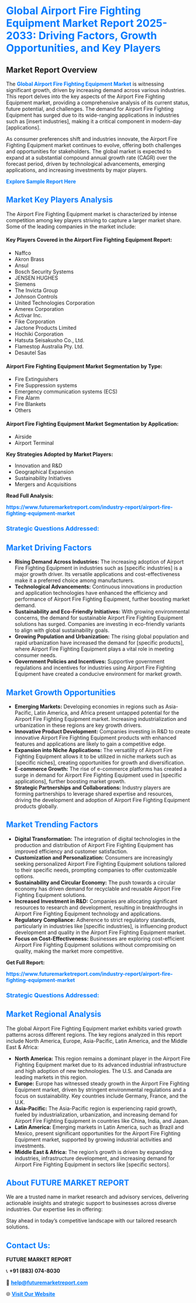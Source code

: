 <h1 style="color: #007BFF;">Global Airport Fire Fighting Equipment Market Report 2025-2033: Driving Factors, Growth Opportunities, and Key Players</h1>

<section id="overview">
<h2>Market Report Overview</h2>
<p>The <a href="https://www.futuremarketreport.com/industry-report/airport-fire-fighting-equipment-market" style="color: #007BFF; text-decoration: none;"><strong>Global Airport Fire Fighting Equipment Market</strong></a> is witnessing significant growth, driven by increasing demand across various industries. This report delves into the key aspects of the Airport Fire Fighting Equipment market, providing a comprehensive analysis of its current status, future potential, and challenges. The demand for Airport Fire Fighting Equipment has surged due to its wide-ranging applications in industries such as [insert industries], making it a critical component in modern-day [applications].</p>
<p>As consumer preferences shift and industries innovate, the Airport Fire Fighting Equipment market continues to evolve, offering both challenges and opportunities for stakeholders. The global market is expected to expand at a substantial compound annual growth rate (CAGR) over the forecast period, driven by technological advancements, emerging applications, and increasing investments by major players.</p>
</section>

<section id="overview">
<p><a href="https://www.futuremarketreport.com/request-sample/reportId=108692" style="color: #007BFF; text-decoration: none;"><strong>Explore Sample Report Here</strong></a></p>
</section>

<section id="key-players">
<h2 style="color: #007BFF;">Market Key Players Analysis</h2>
<p>The Airport Fire Fighting Equipment market is characterized by intense competition among key players striving to capture a larger market share. Some of the leading companies in the market include:</p>
<h4>Key Players Covered in the Airport Fire Fighting Equipment Report:</h4>
<ul><li>Naffco</li><li>Akron Brass</li><li>Ansul</li><li>Bosch Security Systems</li><li>JENSEN HUGHES</li><li>Siemens</li><li>The Invicta Group</li><li>Johnson Controls</li><li>United Technologies Corporation</li><li>Amerex Corporation</li><li>Activar Inc.</li><li>Fike Corporation</li><li>Jactone Products Limited</li><li>Hochiki Corporation</li><li>Hatsuta Seisakusho Co., Ltd.</li><li>Flamestop Australia Pty. Ltd.</li><li>Desautel Sas</li></ul>
<h4>Airport Fire Fighting Equipment Market Segmentation by Type:</h4>
<ul><li>Fire Extinguishers</li><li>Fire Suppression systems</li><li>Emergency communication systems (ECS)</li><li>Fire Alarm</li><li>Fire Blankets</li><li>Others</li></ul>

<h4>Airport Fire Fighting Equipment Market Segmentation by Application:</h4>
<ul><li>Airside</li><li>Airport Terminal</li></ul>
<p><strong>Key Strategies Adopted by Market Players:</strong></p>
<ul>
<li>Innovation and R&D</li>
<li>Geographical Expansion</li>
<li>Sustainability Initiatives</li>
<li>Mergers and Acquisitions</li>
</ul>
</section>

<section>
<p><strong>Read Full Analysis: </strong></p><a href="https://www.futuremarketreport.com/industry-report/airport-fire-fighting-equipment-market" style="color: #007BFF; text-decoration: none;"><strong>https://www.futuremarketreport.com/industry-report/airport-fire-fighting-equipment-market</strong></a>
<h3 style="color: #007BFF;">Strategic Questions Addressed:</h3>
</section>

<section id="driving-factors">
<h2 style="color: #007BFF;">Market Driving Factors</h2>
<ul>
<li><strong>Rising Demand Across Industries:</strong> The increasing adoption of Airport Fire Fighting Equipment in industries such as [specific industries] is a major growth driver. Its versatile applications and cost-effectiveness make it a preferred choice among manufacturers.</li>
<li><strong>Technological Advancements:</strong> Continuous innovations in production and application technologies have enhanced the efficiency and performance of Airport Fire Fighting Equipment, further boosting market demand.</li>
<li><strong>Sustainability and Eco-Friendly Initiatives:</strong> With growing environmental concerns, the demand for sustainable Airport Fire Fighting Equipment solutions has surged. Companies are investing in eco-friendly variants to align with global sustainability goals.</li>
<li><strong>Growing Population and Urbanization:</strong> The rising global population and rapid urbanization have increased the demand for [specific products], where Airport Fire Fighting Equipment plays a vital role in meeting consumer needs.</li>
<li><strong>Government Policies and Incentives:</strong> Supportive government regulations and incentives for industries using Airport Fire Fighting Equipment have created a conducive environment for market growth.</li>
</ul>
</section>

<section id="growth-opportunities">
<h2 style="color: #007BFF;">Market Growth Opportunities</h2>
<ul>
<li><strong>Emerging Markets:</strong> Developing economies in regions such as Asia-Pacific, Latin America, and Africa present untapped potential for the Airport Fire Fighting Equipment market. Increasing industrialization and urbanization in these regions are key growth drivers.</li>
<li><strong>Innovative Product Development:</strong> Companies investing in R&D to create innovative Airport Fire Fighting Equipment products with enhanced features and applications are likely to gain a competitive edge.</li>
<li><strong>Expansion into Niche Applications:</strong> The versatility of Airport Fire Fighting Equipment allows it to be utilized in niche markets such as [specific niches], creating opportunities for growth and diversification.</li>
<li><strong>E-commerce Growth:</strong> The rise of e-commerce platforms has created a surge in demand for Airport Fire Fighting Equipment used in [specific applications], further boosting market growth.</li>
<li><strong>Strategic Partnerships and Collaborations:</strong> Industry players are forming partnerships to leverage shared expertise and resources, driving the development and adoption of Airport Fire Fighting Equipment products globally.</li>
</ul>
</section>

<section id="trending-factors">
<h2 style="color: #007BFF;">Market Trending Factors</h2>
<ul>
<li><strong>Digital Transformation:</strong> The integration of digital technologies in the production and distribution of Airport Fire Fighting Equipment has improved efficiency and customer satisfaction.</li>
<li><strong>Customization and Personalization:</strong> Consumers are increasingly seeking personalized Airport Fire Fighting Equipment solutions tailored to their specific needs, prompting companies to offer customizable options.</li>
<li><strong>Sustainability and Circular Economy:</strong> The push towards a circular economy has driven demand for recyclable and reusable Airport Fire Fighting Equipment solutions.</li>
<li><strong>Increased Investment in R&D:</strong> Companies are allocating significant resources to research and development, resulting in breakthroughs in Airport Fire Fighting Equipment technology and applications.</li>
<li><strong>Regulatory Compliance:</strong> Adherence to strict regulatory standards, particularly in industries like [specific industries], is influencing product development and quality in the Airport Fire Fighting Equipment market.</li>
<li><strong>Focus on Cost-Effectiveness:</strong> Businesses are exploring cost-efficient Airport Fire Fighting Equipment solutions without compromising on quality, making the market more competitive.</li>
</ul>
</section>

<section>
<p><strong>Get Full Report: </strong></p><a href="https://www.futuremarketreport.com/industry-report/airport-fire-fighting-equipment-market" style="color: #007BFF; text-decoration: none;"><strong>https://www.futuremarketreport.com/industry-report/airport-fire-fighting-equipment-market</strong></a>
<h3 style="color: #007BFF;">Strategic Questions Addressed:</h3>
</section>


<section id="regional-analysis">
<h2 style="color: #007BFF;">Market Regional Analysis</h2>
<p>The global Airport Fire Fighting Equipment market exhibits varied growth patterns across different regions. The key regions analyzed in this report include North America, Europe, Asia-Pacific, Latin America, and the Middle East & Africa:</p>
<ul>
<li><strong>North America:</strong> This region remains a dominant player in the Airport Fire Fighting Equipment market due to its advanced industrial infrastructure and high adoption of new technologies. The U.S. and Canada are leading markets in this region.</li>
<li><strong>Europe:</strong> Europe has witnessed steady growth in the Airport Fire Fighting Equipment market, driven by stringent environmental regulations and a focus on sustainability. Key countries include Germany, France, and the U.K.</li>
<li><strong>Asia-Pacific:</strong> The Asia-Pacific region is experiencing rapid growth, fueled by industrialization, urbanization, and increasing demand for Airport Fire Fighting Equipment in countries like China, India, and Japan.</li>
<li><strong>Latin America:</strong> Emerging markets in Latin America, such as Brazil and Mexico, present significant opportunities for the Airport Fire Fighting Equipment market, supported by growing industrial activities and investments.</li>
<li><strong>Middle East & Africa:</strong> The region’s growth is driven by expanding industries, infrastructure development, and increasing demand for Airport Fire Fighting Equipment in sectors like [specific sectors].</li>
</ul>
</section>

<footer>
<h2 style="color: #007BFF;">About FUTURE MARKET REPORT</h2>
<p>We are a trusted name in market research and advisory services, delivering actionable insights and strategic support to businesses across diverse industries. Our expertise lies in offering:</p>

<p>Stay ahead in today’s competitive landscape with our tailored research solutions.</p>

<h2 style="color: #007BFF;">Contact Us:</h2>
<p><strong>FUTURE MARKET REPORT</strong></p>
<p>📞 <strong>+91 (883) 074-8030</strong></p>
<p>📧 <strong><a href="mailto:help@futuremarketreport.com" style="color: #007BFF;">help@futuremarketreport.com</a></strong></p>
<p>🌐 <strong><a href="https://www.futuremarketreport.com/" style="color: #007BFF;">Visit Our Website</a></strong></p>
</footer>